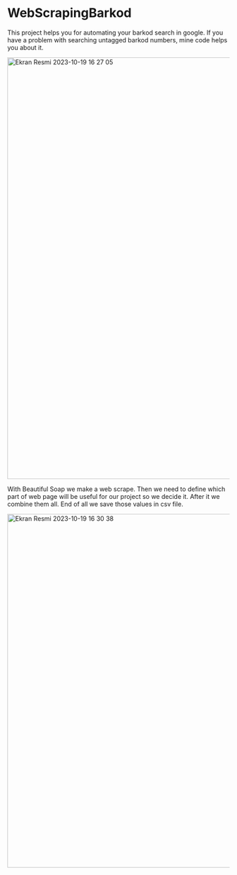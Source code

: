 # WebScrapingBarkod
This project helps you for automating your barkod search in google. If you have a problem with searching untagged barkod numbers, mine code helps you about it.

<img width="956" alt="Ekran Resmi 2023-10-19 16 27 05" src="https://github.com/omertascioglu/WebScrapingBarkod/assets/33811400/40bab455-3c30-45bd-8b75-af5860a12e06">

With Beautiful Soap we make a web scrape. Then we need to define which part of web page will be useful for our project so we decide it. After it we combine them all. End of all we save those values in csv file.

<img width="802" alt="Ekran Resmi 2023-10-19 16 30 38" src="https://github.com/omertascioglu/WebScrapingBarkod/assets/33811400/31886108-30b4-47ec-abda-fef6fcb2a02c">

